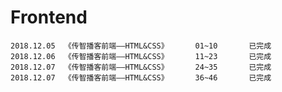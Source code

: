 # Frontend
    2018.12.05  《传智播客前端——HTML&CSS》      01~10       已完成
    2018.12.06  《传智播客前端——HTML&CSS》      11~23       已完成
    2018.12.07  《传智播客前端——HTML&CSS》      24~35       已完成  
    2018.12.07  《传智播客前端——HTML&CSS》      36~46       已完成  
    